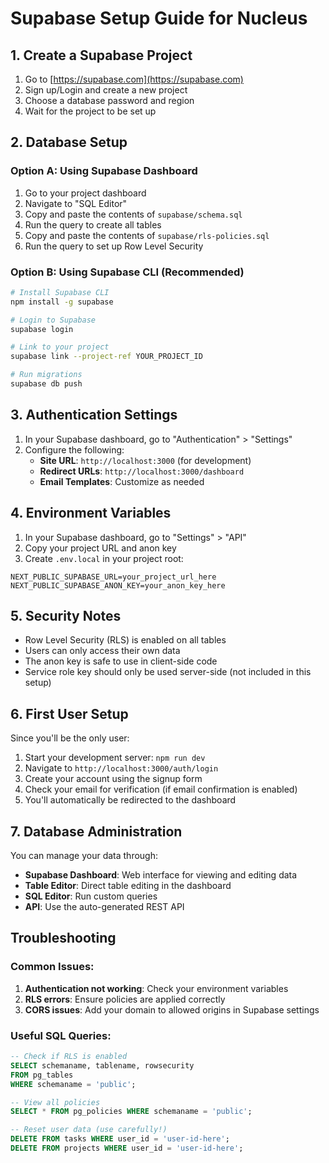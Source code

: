 # Supabase Setup Guide for Nucleus

## 1. Create a Supabase Project

1. Go to [https://supabase.com](https://supabase.com)
2. Sign up/Login and create a new project
3. Choose a database password and region
4. Wait for the project to be set up

## 2. Database Setup

### Option A: Using Supabase Dashboard
1. Go to your project dashboard
2. Navigate to "SQL Editor"
3. Copy and paste the contents of `supabase/schema.sql`
4. Run the query to create all tables
5. Copy and paste the contents of `supabase/rls-policies.sql`
6. Run the query to set up Row Level Security

### Option B: Using Supabase CLI (Recommended)
```bash
# Install Supabase CLI
npm install -g supabase

# Login to Supabase
supabase login

# Link to your project
supabase link --project-ref YOUR_PROJECT_ID

# Run migrations
supabase db push
```

## 3. Authentication Settings

1. In your Supabase dashboard, go to "Authentication" > "Settings"
2. Configure the following:
   - **Site URL**: `http://localhost:3000` (for development)
   - **Redirect URLs**: `http://localhost:3000/dashboard`
   - **Email Templates**: Customize as needed

## 4. Environment Variables

1. In your Supabase dashboard, go to "Settings" > "API"
2. Copy your project URL and anon key
3. Create `.env.local` in your project root:

```env
NEXT_PUBLIC_SUPABASE_URL=your_project_url_here
NEXT_PUBLIC_SUPABASE_ANON_KEY=your_anon_key_here
```

## 5. Security Notes

- Row Level Security (RLS) is enabled on all tables
- Users can only access their own data
- The anon key is safe to use in client-side code
- Service role key should only be used server-side (not included in this setup)

## 6. First User Setup

Since you'll be the only user:

1. Start your development server: `npm run dev`
2. Navigate to `http://localhost:3000/auth/login`
3. Create your account using the signup form
4. Check your email for verification (if email confirmation is enabled)
5. You'll automatically be redirected to the dashboard

## 7. Database Administration

You can manage your data through:
- **Supabase Dashboard**: Web interface for viewing and editing data
- **Table Editor**: Direct table editing in the dashboard
- **SQL Editor**: Run custom queries
- **API**: Use the auto-generated REST API

## Troubleshooting

### Common Issues:

1. **Authentication not working**: Check your environment variables
2. **RLS errors**: Ensure policies are applied correctly
3. **CORS issues**: Add your domain to allowed origins in Supabase settings

### Useful SQL Queries:

```sql
-- Check if RLS is enabled
SELECT schemaname, tablename, rowsecurity 
FROM pg_tables 
WHERE schemaname = 'public';

-- View all policies
SELECT * FROM pg_policies WHERE schemaname = 'public';

-- Reset user data (use carefully!)
DELETE FROM tasks WHERE user_id = 'user-id-here';
DELETE FROM projects WHERE user_id = 'user-id-here';
```